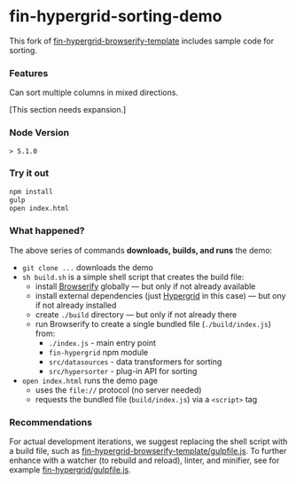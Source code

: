 # fin-hypergrid-sorting-demo

This fork of [fin-hypergrid-browserify-template](https://github.com/openfin/fin-hypergrid-browserify-template) includes sample code for sorting.

### Features

Can sort multiple columns in mixed directions.

\[This section needs expansion.]

### Node Version
`> 5.1.0`

### Try it out

```bash
npm install
gulp
open index.html
```

### What happened?

The above series of commands **downloads, builds, and runs** the demo:
* `git clone ...` downloads the demo
* `sh build.sh` is a simple shell script that creates the build file:
   * install [Browserify](https://www.npmjs.com/package/browserify) globally — but only if not already available
   * install external dependencies (just [Hypergrid](https://www.npmjs.com/package/fin-hypergrid) in this case) — but ony if not already installed
   * create `./build` directory — but only if not already there
   * run Browserify to create a single bundled file (`./build/index.js`) from:
     * `./index.js` - main entry point
     * `fin-hypergrid` npm module
     * `src/datasources` - data transformers for sorting
     * `src/hypersorter` - plug-in API for sorting
* `open index.html` runs the demo page
  * uses the `file://` protocol (no server needed)
  * requests the bundled file (`build/index.js`) via a `<script>` tag

### Recommendations

For actual development iterations, we suggest replacing the shell script with a build file, such as [fin-hypergrid-browserify-template/gulpfile.js](https://github.com/openfin/fin-hypergrid-browserify-template/blob/master/gulpfile.js). To further enhance with a watcher (to rebuild and reload), linter, and minifier, see for example [fin-hypergrid/gulpfile.js](https://github.com/openfin/fin-hypergrid/blob/master/gulpfile.js).